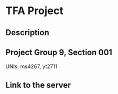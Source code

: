 # TFA Project 
## Description

## Project Group 9, Section 001
UNIs: ms4267, yt2711

## Link to the server

